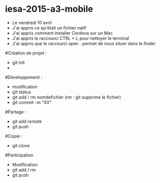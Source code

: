 # iesa-2015-a3-mobile

* Le vendredi 10 avril
* J'ai appris ce qu'était un fichier natif
* J'ai appris comment installer Cordova sur un Mac
* J'ai appris le raccourci CTRL + L pour nettoyer le terminal
* J'ai appris que le raccourci open . permet de nous situer dans le finder

#Création de projet : 
* git init
* 
#Développement :
* modification
* git status
* git add / rm nomdefichier (rm : git supprime le fichier)
* git commit -m "XX"

#Partage :
* git add remote
* git push

#Copie :
* git clone

#Participation
* Modification
* git add / rm
* git push
